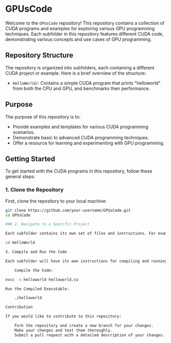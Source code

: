 # GPUsCode

Welcome to the `GPUsCode` repository! This repository contains a collection of CUDA programs and examples for exploring various GPU programming techniques. Each subfolder in this repository features different CUDA code, demonstrating various concepts and use cases of GPU programming.

## Repository Structure

The repository is organized into subfolders, each containing a different CUDA project or example. Here is a brief overview of the structure:

- `HelloWorld/`: Contains a simple CUDA program that prints "helloworld" from both the CPU and GPU, and benchmarks their performance.

## Purpose

The purpose of this repository is to:
- Provide examples and templates for various CUDA programming scenarios.
- Demonstrate basic to advanced CUDA programming techniques.
- Offer a resource for learning and experimenting with GPU programming.

## Getting Started

To get started with the CUDA programs in this repository, follow these general steps:

### 1. Clone the Repository

First, clone the repository to your local machine:
```bash
git clone https://github.com/your-username/GPUsCode.git
cd GPUsCode

### 2. Navigate to a Specific Project

Each subfolder contains its own set of files and instructions. For example, to access the HelloWorld project:

cd HelloWorld

3. Compile and Run the Code

Each subfolder will have its own instructions for compiling and running the code. For example, in the HelloWorld folder, you might compile and run the code as follows:

    Compile the Code:

nvcc -o helloworld helloworld.cu

Run the Compiled Executable:

    ./helloworld

Contribution

If you would like to contribute to this repository:

    Fork the repository and create a new branch for your changes.
    Make your changes and test them thoroughly.
    Submit a pull request with a detailed description of your changes.

